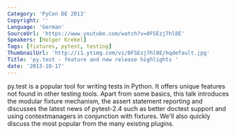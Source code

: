```yaml
---
Category: 'PyCon DE 2013'
Copyright: ''
Language: 'German'
SourceUrl: 'https://www.youtube.com/watch?v=0FSEzj7hl8E'
Speakers: [Holger Krekel]
Tags: [fixtures, pytest, testing]
ThumbnailUrl: 'http://i1.ytimg.com/vi/0FSEzj7hl8E/hqdefault.jpg'
Title: 'py.test - feature and new release highlights '
date: '2013-10-17'
---
```

py.test is a popular tool for writing tests in Python.  It offers unique features not found in other testing tools.  Apart from some basics, this talk introduces the modular fixture mechanism, the assert statement reporting and discusses the latest news of pytest-2.4 such as better doctest support and using contextmanagers in conjunction with fixtures.  We'll also quickly discuss the most popular from the many existing plugins.

